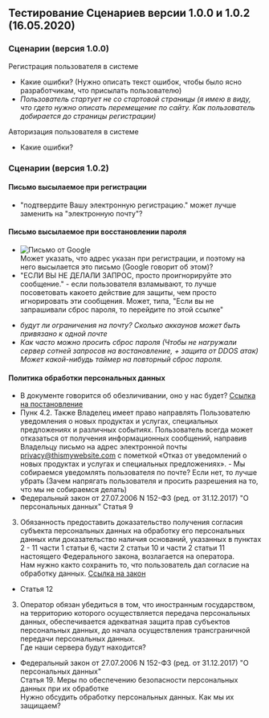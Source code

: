 ## Тестирование Сценариев версии 1.0.0 и 1.0.2 (16.05.2020)

### Сценарии (версия 1.0.0)  
Регистрация пользователя в системе
- Какие ошибки? (Нужно описать текст ошибок, чтобы было ясно разработчикам, что присылать пользователю)
- *Пользователь стартует не со стартовой страницы (я имею в виду, что гдето нужно описать перемещение по сайту. Как пользователь добирается до страницы регистрации)*    

Авторизация пользователя в системе
- Какие ошибки?


### Сценарии (версия 1.0.2)  
#### Письмо высылаемое при регистрации  
- "подтвердите Вашу электронную регистрацию." может лучше заменить на "электронную почту"?

#### Письмо высылаемое при восстановлении пароля  
- ![Письмо от Google](https://github.com/schstp/Theater-Platform/blob/master/scenarios/tests/test16.05.2020/12.PNG)  
Может указать, что адрес указан при регистрации, и поэтому на него высылается это письмо (Google говорит об этом)?  
- "ЕСЛИ ВЫ НЕ ДЕЛАЛИ ЗАПРОС, просто проигнорируйте это сообщение." - если пользователя взламывают, то лучше посоветовать какоето действие для защиты, чем просто игнорировать эти сообщения. Может, типа, "Если вы не запрашивали сброс пароля, то перейдите по этой ссылке"

* *будут ли ограничения на почту? Сколько аккаунов может быть привязано к одной почте*  
* *Как часто можно просить сброс пароля (Чтобы не нагружали сервер сотней запросов на востановление, + защита от DDOS атак) Может какой-нибудь таймер на повторный сброс пароля.*

#### Политика обработки персональных данных  
- В документе говорится об обезличивании, оно у нас будет? [Ссылка на постановление](http://www.consultant.ru/cons/cgi/online.cgi?req=doc&base=LAW&n=157082&fld=134&dst=1000000001,0&rnd=0.030162889545677363#005371303876378897)  
- Пунк 4.2. Также Владелец имеет право направлять Пользователю уведомления о новых продуктах и услугах, специальных предложениях и различных событиях. Пользователь всегда может отказаться от получения информационных сообщений, направив Владельцу письмо на адрес электронной почты privacy@thismywebsite.com с пометкой «Отказ от уведомлений о новых продуктах и услугах и специальных предложениях». - Мы собираемся уведомлять пользователя по почте? Если нет, то лучше убрать (Зачем напрягать пользователя и просить разрешения на то, что мы не собираемся делать)  
- Федеральный закон от 27.07.2006 N 152-ФЗ (ред. от 31.12.2017) "О персональных данных" Статья 9  
3. Обязанность предоставить доказательство получения согласия субъекта персональных данных на обработку его персональных данных или доказательство наличия оснований, указанных в пунктах 2 - 11 части 1 статьи 6, части 2 статьи 10 и части 2 статьи 11 настоящего Федерального закона, возлагается на оператора.  
Нам нужно както сохранить то, что пользователь дал согласие на обработку данных. 
[Ссылка на закон](http://www.consultant.ru/cons/cgi/online.cgi?req=doc&base=LAW&n=286959&fld=134&dst=1000000001,0&rnd=0.22095947678399952#0162764577157527)  
- Статья 12  
3. Оператор обязан убедиться в том, что иностранным государством, на территорию которого осуществляется передача персональных данных, обеспечивается адекватная защита прав субъектов персональных данных, до начала осуществления трансграничной передачи персональных данных.  
Где наши сервера будут находится?  
- Федеральный закон от 27.07.2006 N 152-ФЗ (ред. от 31.12.2017) "О персональных данных"  
Статья 19. Меры по обеспечению безопасности персональных данных при их обработке  
Нужно обсудить обработку персональных данных. Как мы их защищаем?
